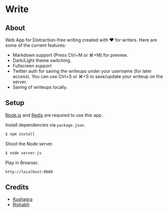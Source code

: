 Write
=====

About
-----

Web App for Distraction-free writing created with ♥ for writers. Here are some of the current features:

- Markdown support (Press Ctrl+M or ⌘+M) for preview.
- Dark/Light theme switching.
- Fullscreen support
- Twitter auth for saving the writeups under your username (for later access). You can use Ctrl+S or ⌘+S to save/update your writeup on the server.
- Saving of writeups locally.

Setup
-----

[Node.js](http://nodejs.org/) and [Redis](http://redis.io) are required to use this app.

Install dependencies via `package.json`.

```bash
$ npm install
```

Shoot the Node server.

```bash
$ node server.js
```

Play in Browser.

```text
http://localhost:8080
```

Credits
-------

- [Kushagra](http://twitter.com/solitarydesigns)
- [Rishabh](http://twitter.com/_rishabhp)
